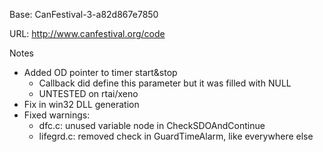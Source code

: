 Base: CanFestival-3-a82d867e7850

URL: http://www.canfestival.org/code


Notes

- Added OD pointer to timer start&stop
  + Callback did define this parameter but it was filled with NULL
  + UNTESTED on rtai/xeno
- Fix in win32 DLL generation
- Fixed warnings:
  + dfc.c: unused variable node in CheckSDOAndContinue
  + lifegrd.c: removed check in GuardTimeAlarm, like everywhere else
